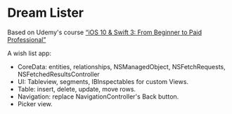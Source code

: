 # Dream Lister

Based on Udemy's course [“iOS 10 & Swift 3: From Beginner to Paid Professional”](https://www.udemy.com/devslopes-ios10/learn/v4/t/lecture/5619384)

A wish list app:

- CoreData: entities, relationships, NSManagedObject, NSFetchRequests, NSFetchedResultsController
- UI: Tableview, segments, IBInspectables for custom Views.
- Table: insert, delete, update, move rows.
- Navigation: replace NavigationController's Back button.
- Picker view.
